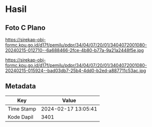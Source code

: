 # Hasil

## Foto C Plano

https://sirekap-obj-formc.kpu.go.id/d17f/pemilu/pdpr/34/04/07/20/01/3404072001080-20240215-012710--6a688466-2fce-4b80-b77a-9a21a2448f5e.jpg

https://sirekap-obj-formc.kpu.go.id/d17f/pemilu/pdpr/34/04/07/20/01/3404072001080-20240215-015924--bad03db7-25b4-4dd0-b2ed-a887711c53ac.jpg


## Metadata

| Key        | Value               |
| ---------- | ------------------- |
| Time Stamp | 2024-02-17 13:05:41 |
| Kode Dapil | 3401                |



